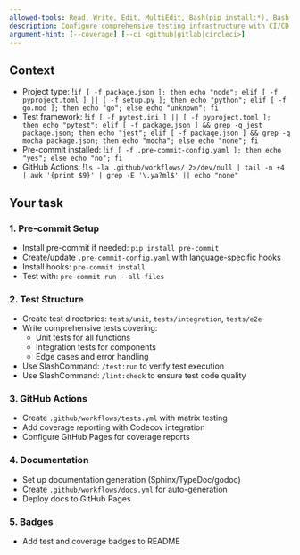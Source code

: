 ```yaml
---
allowed-tools: Read, Write, Edit, MultiEdit, Bash(pip install:*), Bash(npm install:*), Bash(pre-commit:*), Bash(pytest:*), Bash(npm test:*), Bash(git:*), TodoWrite, SlashCommand
description: Configure comprehensive testing infrastructure with CI/CD integration
argument-hint: [--coverage] [--ci <github|gitlab|circleci>]
---
```


## Context

- Project type: !`if [ -f package.json ]; then echo "node"; elif [ -f pyproject.toml ] || [ -f setup.py ]; then echo "python"; elif [ -f go.mod ]; then echo "go"; else echo "unknown"; fi`
- Test framework: !`if [ -f pytest.ini ] || [ -f pyproject.toml ]; then echo "pytest"; elif [ -f package.json ] && grep -q jest package.json; then echo "jest"; elif [ -f package.json ] && grep -q mocha package.json; then echo "mocha"; else echo "none"; fi`
- Pre-commit installed: !`if [ -f .pre-commit-config.yaml ]; then echo "yes"; else echo "no"; fi`
- GitHub Actions: !`ls -la .github/workflows/ 2>/dev/null | tail -n +4 | awk '{print $9}' | grep -E '\.ya?ml$' || echo "none"`

## Your task

### 1. Pre-commit Setup
- Install pre-commit if needed: `pip install pre-commit`
- Create/update `.pre-commit-config.yaml` with language-specific hooks
- Install hooks: `pre-commit install`
- Test with: `pre-commit run --all-files`

### 2. Test Structure
- Create test directories: `tests/unit`, `tests/integration`, `tests/e2e`
- Write comprehensive tests covering:
  - Unit tests for all functions
  - Integration tests for components
  - Edge cases and error handling
- Use SlashCommand: `/test:run` to verify test execution
- Use SlashCommand: `/lint:check` to ensure test code quality

### 3. GitHub Actions
- Create `.github/workflows/tests.yml` with matrix testing
- Add coverage reporting with Codecov integration
- Configure GitHub Pages for coverage reports

### 4. Documentation
- Set up documentation generation (Sphinx/TypeDoc/godoc)
- Create `.github/workflows/docs.yml` for auto-generation
- Deploy docs to GitHub Pages

### 5. Badges
- Add test and coverage badges to README
